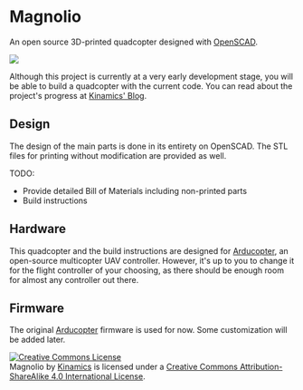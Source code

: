 Magnolio
========
An open source 3D-printed quadcopter designed with <a href="http://www.openscad.org/">OpenSCAD</a>.

<img src="https://lh4.googleusercontent.com/tI_Ts39iJLiralMukha3KhJOxkV9HPX9VxZB_PYyo-j_WGMTEgqN2UEwmcVHQY37dT1CbEogCBY=w1416-h795">

Although this project is currently at a very early development stage, you will be able to build a quadcopter with the current code. You can read about the project's progress at <a href="http://make.kinamics.com">Kinamics' Blog</a>.

<h2>Design</h2>
The design of the main parts is done in its entirety on OpenSCAD. The STL files for printing without modification are provided as well.

TODO:
<ul>
  <li>Provide detailed Bill of Materials including non-printed parts</li>
  <li>Build instructions</li>
</ul>

<h2>Hardware</h2>

This quadcopter and the build instructions are designed for <a href="http://copter.ardupilot.com/">Arducopter</a>, an open-source multicopter UAV controller. However, it's up to you to change it for the flight controller of your choosing, as there should be enough room for almost any controller out there.

<h2>Firmware</h2>
The original <a href="http://copter.ardupilot.com/">Arducopter</a> firmware is used for now. Some customization will be added later.


<a rel="license" href="http://creativecommons.org/licenses/by-sa/4.0/"><img alt="Creative Commons License" style="border-width:0" src="https://i.creativecommons.org/l/by-sa/4.0/88x31.png" /></a><br /><span xmlns:dct="http://purl.org/dc/terms/" property="dct:title">Magnolio</span> by <a xmlns:cc="http://creativecommons.org/ns#" href="http://make.kinamics.com" property="cc:attributionName" rel="cc:attributionURL">Kinamics</a> is licensed under a <a rel="license" href="http://creativecommons.org/licenses/by-sa/4.0/">Creative Commons Attribution-ShareAlike 4.0 International License</a>.

